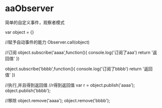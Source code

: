 aaObserver
==========

简单的自定义事件，观察者模式


var object = {}

//赋予自动事件的能力
Observer.call(object)

//订阅
object.subscribe('aaaa',function(){
	console.log('订阅了aaa')
	return '返回值'
})

object.subscribe('bbbb',function(){
	console.log('订阅了bbbb')
	return '返回值'
})

//执行,并且得到返回值
//r得到返回值
var r = object.publish('aaaa');
        object.publish('bbbb');

//移除
object.remove('aaaa');
object.remove('bbbb');
